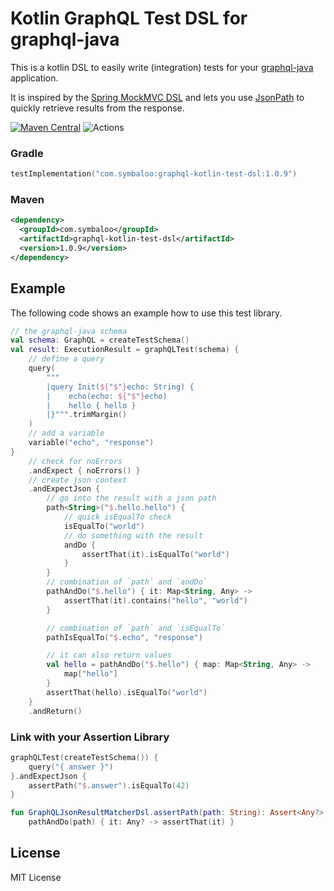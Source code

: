 Kotlin GraphQL Test DSL for graphql-java
========================================

This is a kotlin DSL to easily write (integration) tests for your [graphql-java](https://github.com/graphql-java/graphql-java)
application.

It is inspired by the [Spring MockMVC DSL](https://docs.spring.io/spring/docs/current/spring-framework-reference/languages.html#mockmvc-dsl)
and lets you use [JsonPath](https://github.com/json-path/JsonPath) to quickly retrieve results from the response.


[![Maven Central](https://maven-badges.herokuapp.com/maven-central/com.symbaloo/graphql-kotlin-test-dsl/badge.svg)](https://maven-badges.herokuapp.com/maven-central/com.symbaloo/graphql-kotlin-test-dsl)
![Actions](https://github.com/arian/graphql-kotlin-test-dsl/workflows/CI/badge.svg)

### Gradle

```kotlin
testImplementation("com.symbaloo:graphql-kotlin-test-dsl:1.0.9")
```

### Maven

```xml
<dependency>
  <groupId>com.symbaloo</groupId>
  <artifactId>graphql-kotlin-test-dsl</artifactId>
  <version>1.0.9</version>
</dependency>
```

Example
-------

The following code shows an example how to use this test library.

```kotlin
// the graphql-java schema
val schema: GraphQL = createTestSchema()
val result: ExecutionResult = graphQLTest(schema) {
    // define a query
    query(
        """
        |query Init(${"$"}echo: String) {
        |    echo(echo: ${"$"}echo)
        |    hello { hello }
        |}""".trimMargin()
    )
    // add a variable
    variable("echo", "response")
}
    // check for noErrors
    .andExpect { noErrors() }
    // create json context
    .andExpectJson {
        // go into the result with a json path
        path<String>("$.hello.hello") {
            // quick isEqualTo check
            isEqualTo("world")
            // do something with the result
            andDo {
                assertThat(it).isEqualTo("world")
            }
        }
        // combination of `path` and `andDo`
        pathAndDo("$.hello") { it: Map<String, Any> ->
            assertThat(it).contains("hello", "world")
        }

        // combination of `path` and `isEqualTo`
        pathIsEqualTo("$.echo", "response")

        // it can also return values
        val hello = pathAndDo("$.hello") { map: Map<String, Any> ->
            map["hello"]
        }
        assertThat(hello).isEqualTo("world")
    }
    .andReturn()
```

### Link with your Assertion Library

```kotlin
graphQLTest(createTestSchema()) {
    query("{ answer }")
}.andExpectJson {
    assertPath("$.answer").isEqualTo(42)
}

fun GraphQLJsonResultMatcherDsl.assertPath(path: String): Assert<Any?> =
    pathAndDo(path) { it: Any? -> assertThat(it) }
```

License
-------

MIT License
